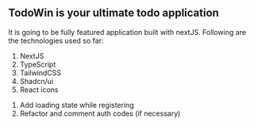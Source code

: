 ## TodoWin is your ultimate todo application

It is going to be fully featured application built with nextJS. Following are the technologies used so far:

1. NextJS
2. TypeScript
3. TailwindCSS
4. Shadcn/ui
5. React icons

<!-- Todo -->

1. Add loading state while registering
2. Refactor and comment auth codes (if necessary)

